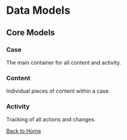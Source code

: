 # Data Models

## Core Models

### Case
The main container for all content and activity.

### Content
Individual pieces of content within a case.

### Activity
Tracking of all actions and changes.

[Back to Home](../index.md)

